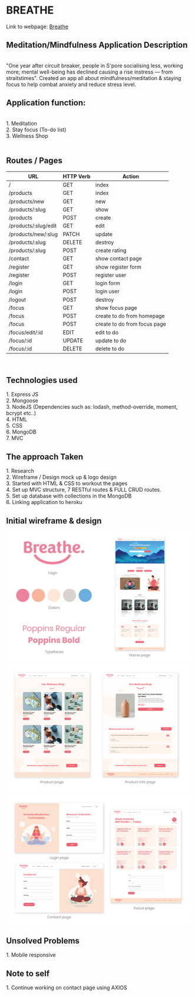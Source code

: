 <h1>BREATHE</h1>
Link to webpage: <a href="https://breathe-meditation.herokuapp.com/">Breathe</a>

<h2>Meditation/Mindfulness Application Description</h2><br>
"One year after circuit breaker, people in S'pore socialising less, working more; mental well-being has declined causing a rise instress — from straitstimes". Created an app all about mindfulness/meditation & staying focus to help combat anxiety and reduce stress level.

<h2>Application function:</h2><br>
1. Meditation<br>
2. Stay focus (To-do list)<br>
3. Wellness Shop<br>
<br>

<h2>Routes / Pages</h2>

| **URL** | **HTTP Verb** |  **Action**|
|------------|-------------|------------|
| /         | GET       | index  
| /products         | GET       | index   
| /products/new         | GET       | new
| /products/:slug         | GET       | show
| /products        | POST       | create
| /products/:slug/edit        | GET       | edit
| /products/new/:slug         | PATCH       | update
| /products/:slug         | DELETE       | destroy
| /products/:slug         | POST       | create rating
| /contact       | GET      | show contact page
| /register       | GET      | show register form
| /register       | POST      | register user
| /login       | GET      | login form
| /login       | POST      | login user
| /logout       | POST      | destroy
| /focus      | GET      | show focus page
| /focus      | POST      | create to do from homepage
| /focus      | POST      | create to do from focus page
| /focus/edit/:id      | EDIT      | edit to do
| /focus/:id     | UPDATE      | update to do
| /focus/:id     | DELETE     | delete to do

<br>

<h2>Technologies used</h2>
1. Express JS<br>
2. Mongoose<br>
3. NodeJS (Dependencies such as: lodash, method-override, moment, bcrypt etc..) <br>
4. HTML<br>
5. CSS<br>
6. MongoDB<br>
7. MVC<br>

<h2>The approach Taken</h2>
1. Research<br>
2. Wireframe / Design mock up & logo design<br>
3. Started with HTML & CSS to workout the pages<br>
4. Set up MVC structure, 7 RESTful routes &  FULL CRUD routes.<br>
5. Set up database with collections in the MongoDB<br>
6. Linking application to heroku

<h2>Initial wireframe & design</h2>
<img src="public/assets/wireframe1.png" width="500">
<img src="public/assets/wireframe2.png" width="500">
<img src="public/assets/wireframe3.png" width="500">

<h2>Unsolved Problems</h2>
1. Mobile responsive<br>

<h2>Note to self</h2>
1. Continue working on contact page using AXIOS<br>





